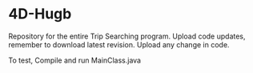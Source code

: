 # 4D-Hugb 
Repository for the entire Trip Searching program.
Upload code updates, remember to download latest revision.
Upload any change in code.

To test,
Compile and run MainClass.java
